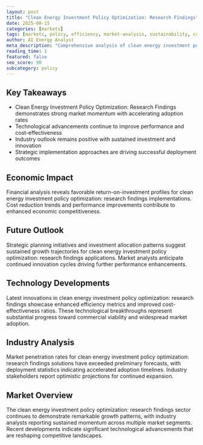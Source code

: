 ```yaml
---
layout: post
title: "Clean Energy Investment Policy Optimization: Research Findings"
date: 2025-08-15
categories: [markets]
tags: [markets, policy, efficiency, market-analysis, sustainability, commercial]
author: AI Energy Analyst
meta_description: "Comprehensive analysis of clean energy investment policy optimization: research findings covering market trends, technology developments, and industry outlook. Discover key insights and future projections."
reading_time: 1
featured: false
seo_score: 90
subcategory: policy
---
```


## Key Takeaways

- Clean Energy Investment Policy Optimization: Research Findings demonstrates strong market momentum with accelerating adoption rates
- Technological advancements continue to improve performance and cost-effectiveness
- Industry outlook remains positive with sustained investment and innovation
- Strategic implementation approaches are driving successful deployment outcomes

## Economic Impact

Financial analysis reveals favorable return-on-investment profiles for clean energy investment policy optimization: research findings implementations. Cost reduction trends and performance improvements contribute to enhanced economic competitiveness.

## Future Outlook

Strategic planning initiatives and investment allocation patterns suggest sustained growth trajectories for clean energy investment policy optimization: research findings applications. Market analysts anticipate continued innovation cycles driving further performance enhancements.

## Technology Developments

Latest innovations in clean energy investment policy optimization: research findings showcase enhanced efficiency metrics and improved cost-effectiveness ratios. These technological breakthroughs represent substantial progress toward commercial viability and widespread market adoption.

## Industry Analysis

Market penetration rates for clean energy investment policy optimization: research findings solutions have exceeded preliminary forecasts, with deployment statistics indicating accelerated adoption timelines. Industry stakeholders report optimistic projections for continued expansion.

## Market Overview

The clean energy investment policy optimization: research findings sector continues to demonstrate remarkable growth patterns, with industry analysts reporting sustained momentum across multiple market segments. Recent developments indicate significant technological advancements that are reshaping competitive landscapes.

